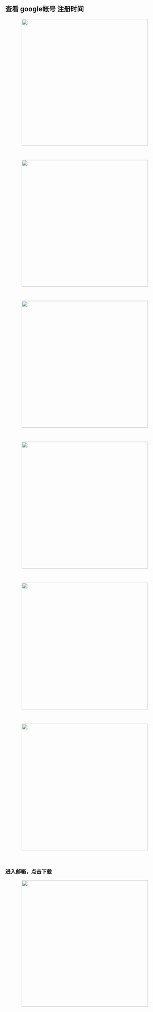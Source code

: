 ## 查看 google帐号  注册时间

<p align="center"><img src="https://cdn.jsdelivr.net/gh/zb9678/img@main/im8/05.22:15:59:04.png" style="width:400px;"></p><br>

<p align="center"><img src="https://cdn.jsdelivr.net/gh/zb9678/img@main/im8/05.22:15:59:04.png" style="width:400px;"></p><br>

<p align="center"><img src="https://cdn.jsdelivr.net/gh/zb9678/img@main/im8/05.22:16:01:07.png" style="width:400px;"></p><br>

<p align="center"><img src="https://cdn.jsdelivr.net/gh/zb9678/img@main/im8/05.22:16:04:02.png" style="width:400px;"></p><br>

<p align="center"><img src="https://cdn.jsdelivr.net/gh/zb9678/img@main/im8/05.22:16:04:44.png" style="width:400px;"></p><br>

<p align="center"><img src="https://cdn.jsdelivr.net/gh/zb9678/img@main/im8/05.22:16:06:06.png" style="width:400px;"></p><br>


### 进入邮箱，点击下载

<p align="center"><img src="https://cdn.jsdelivr.net/gh/zb9678/img@main/im8/05.22:16:07:33.png" style="width:400px;"></p><br>